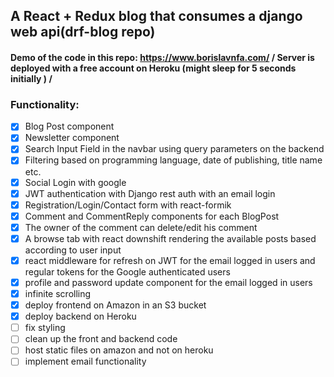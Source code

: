 ## A React + Redux blog that consumes a django web api(drf-blog repo)

#### Demo of the code in this repo: https://www.borislavnfa.com/   / Server is deployed with a free account on Heroku (might sleep for 5 seconds initially ) /

### Functionality:
- [x] Blog Post component
- [x] Newsletter component
- [x] Search Input Field in the navbar using query parameters on the backend
- [x] Filtering based on programming language, date of publishing, title name etc.
- [x] Social Login with google
- [x] JWT authentication with Django rest auth with an email login
- [x] Registration/Login/Contact form with react-formik
- [x] Comment and CommentReply components for each BlogPost
- [x] The owner of the comment can delete/edit his comment
- [x] A browse tab with react downshift rendering the available posts based according to user input
- [x] react middleware for refresh on JWT for the email logged in users and regular tokens for the Google authenticated users
- [x] profile and password update component for the email logged in users 
- [x] infinite scrolling 
- [x] deploy frontend on Amazon in an S3 bucket
- [x] deploy backend on Heroku
- [ ] fix styling 
- [ ] clean up the front and backend code
- [ ] host static files on amazon and not on heroku 
- [ ] implement email functionality 
